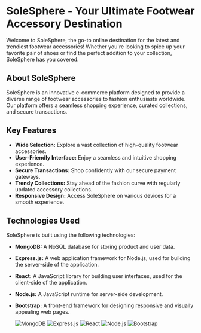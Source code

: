 # SoleSphere - Your Ultimate Footwear Accessory Destination

Welcome to SoleSphere, the go-to online destination for the latest and trendiest footwear accessories! Whether you're looking to spice up your favorite pair of shoes or find the perfect addition to your collection, SoleSphere has you covered.

## About SoleSphere

SoleSphere is an innovative e-commerce platform designed to provide a diverse range of footwear accessories to fashion enthusiasts worldwide. Our platform offers a seamless shopping experience, curated collections, and secure transactions.

## Key Features

- **Wide Selection:** Explore a vast collection of high-quality footwear accessories.
- **User-Friendly Interface:** Enjoy a seamless and intuitive shopping experience.
- **Secure Transactions:** Shop confidently with our secure payment gateways.
- **Trendy Collections:** Stay ahead of the fashion curve with regularly updated accessory collections.
- **Responsive Design:** Access SoleSphere on various devices for a smooth experience.

## Technologies Used

SoleSphere is built using the following technologies:

- **MongoDB:** A NoSQL database for storing product and user data.
- **Express.js:** A web application framework for Node.js, used for building the server-side of the application.
- **React:** A JavaScript library for building user interfaces, used for the client-side of the application.
- **Node.js:** A JavaScript runtime for server-side development.
- **Bootstrap:** A front-end framework for designing responsive and visually appealing web pages.

  <img src="https://img.shields.io/badge/MongoDB-4EA94B?style=for-the-badge&logo=mongodb&logoColor=white" alt="MongoDB">
  <img src="https://img.shields.io/badge/Express.js-000000?style=for-the-badge&logo=express&logoColor=white" alt="Express.js">
  <img src="https://img.shields.io/badge/React-61DAFB?style=for-the-badge&logo=react&logoColor=white" alt="React">
  <img src="https://img.shields.io/badge/Node.js-339933?style=for-the-badge&logo=node.js&logoColor=white" alt="Node.js">
  <img src="https://img.shields.io/badge/Bootstrap-563D7C?style=for-the-badge&logo=bootstrap&logoColor=white" alt="Bootstrap">


